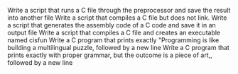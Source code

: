 Write a script that runs a C file through the preprocessor and save the result into another file
Write a script that compiles a C file but does not link.
Write a script that generates the assembly code of a C code and save it in an output file
Write a script that compiles a C file and creates an executable named cisfun
Write a C program that prints exactly \"Programming is like building a multilingual puzzle, followed by a new line
Write a C program that prints exactly with proper grammar, but the outcome is a piece of art,, followed by a new line
